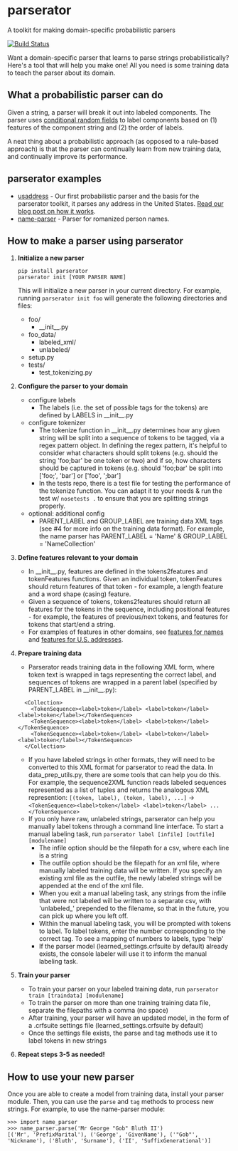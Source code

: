 parserator
==========
A toolkit for making domain-specific probabilistic parsers

[![Build Status](https://travis-ci.org/datamade/parserator.svg?branch=master)](https://travis-ci.org/datamade/parserator)

Want a domain-specific parser that learns to parse strings probabilistically? Here's a tool that will help you make one! All you need is some training data to teach the parser about its domain.

## What a probabilistic parser can do
Given a string, a parser will break it out into labeled components. The parser uses [conditional random fields](http://en.wikipedia.org/wiki/Conditional_random_field) to label components based on (1) features of the component string and (2) the order of labels.

A neat thing about a probabilistic approach (as opposed to a rule-based approach) is that the parser can continually learn from new training data, and continually improve its performance.

## parserator examples

* [usaddress](https://github.com/datamade/usaddress) - Our first probabilistic parser and the basis for the parserator toolkit, it parses any address in the United States. [Read our blog post on how it works](http://datamade.us/blog/parsing-addresses-with-usaddress/).
* [name-parser](https://github.com/datamade/name-parser) - Parser for romanized person names. 

## How to make a parser using parserator
1. **Initialize a new parser**

    ```
    pip install parserator  
    parserator init [YOUR PARSER NAME]  
    ```  
    This will initialize a new parser in your current directory. For example, running ```parserator init foo``` will generate the following directories and files:
    * foo/
      - \_\_init\_\_.py
    * foo_data/
      - labeled_xml/
      - unlabeled/
    * setup.py
    * tests/
      - test_tokenizing.py
2. **Configure the parser to your domain**
    * configure labels  
        - The labels (i.e. the set of possible tags for the tokens) are defined by LABELS in \_\_init\_\_.py
    * configure tokenizer  
        - The tokenize function in \_\_init\_\_.py determines how any given string will be split into a sequence of tokens to be tagged, via a regex pattern object. In defining the regex pattern, it's helpful to consider what characters should split tokens (e.g. should the string 'foo;bar' be one token or two) and if so, how characters should be captured in tokens (e.g. should 'foo;bar' be split into ['foo;', 'bar'] or ['foo', ';bar']  
        - In the tests repo, there is a test file for testing the performance of the tokenize function. You can adapt it to your needs & run the test w/ ```nosetests .``` to ensure that you are splitting strings properly.
    * optional: additional config
        - PARENT\_LABEL and GROUP\_LABEL are training data XML tags (see #4 for more info on the training data format). For example, the name parser has PARENT\_LABEL = 'Name' & GROUP\_LABEL = 'NameCollection'
3. **Define features relevant to your domain**
    * In \_\_init\_\_.py, features are defined in the tokens2features and tokenFeatures functions. Given an individual token, tokenFeatures should return features of that token - for example, a length feature and a word shape (casing) feature.
    * Given a sequence of tokens, tokens2features should return all features for the tokens in the sequence, including positional features - for example, the features of previous/next tokens, and features for tokens that start/end a string.
    * For examples of features in other domains, see [features for names](https://github.com/datamade/name-parser/blob/master/name_parser/__init__.py#L80-L169) and [features for U.S. addresses](https://github.com/datamade/usaddress/blob/master/usaddress/__init__.py#L48-L112).
4. **Prepare training data**
    * Parserator reads training data in the following XML form, where token text is wrapped in tags representing the correct label, and sequences of tokens are wrapped in a parent label (specified by PARENT\_LABEL in \_\_init\_\_.py):  
    ```
      <Collection>  
        <TokenSequence><label>token</label> <label>token</label> <label>token</label></TokenSequence>  
        <TokenSequence><label>token</label> <label>token</label></TokenSequence>  
        <TokenSequence><label>token</label> <label>token</label> <label>token</label></TokenSequence>  
      </Collection>
    ```
    * If you have labeled strings in other formats, they will need to be converted to this XML format for parserator to read the data. In data\_prep\_utils.py, there are some tools that can help you do this. For example, the sequence2XML function reads labeled sequences represented as a list of tuples and returns the analogous XML represention: ```[(token, label), (token, label), ...]``` -> ```<TokenSequence><label>token</label> <label>token</label> ... </TokenSequence>```
    * If you only have raw, unlabeled strings, parserator can help you manually label tokens through a command line interface. To start a manual labeling task, run ```parserator label [infile] [outfile] [modulename]```
      - The infile option should be the filepath for a csv, where each line is a string
      - The outfile option should be the filepath for an xml file, where manually labeled training data will be written. If you specify an existing xml file as the outfile, the newly labeled strings will be appended at the end of the xml file.
      - When you exit a manual labeling task, any strings from the infile that were not labeled will be written to a separate csv, with 'unlabeled_' prepended to the filename, so that in the future, you can pick up where you left off.
      - Within the manual labeling task, you will be prompted with tokens to label. To label tokens, enter the number corresponding to the correct tag. To see a mapping of numbers to labels, type 'help'
      - If the parser model (learned_settings.crfsuite by default) already exists, the console labeler will use it to inform the manual labeling task.
      
5. **Train your parser**
    * To train your parser on your labeled training data, run ```parserator train [traindata] [modulename]```
    * To train the parser on more than one training training data file, separate the filepaths with a comma (no space)
    * After training, your parser will have an updated model, in the form of a .crfsuite settings file (learned_settings.crfsuite by default)
    * Once the settings file exists, the parse and tag methods use it to label tokens in new strings
6. **Repeat steps 3-5 as needed!**

## How to use your new parser
Once you are able to create a model from training data, install your parser module. Then, you can use the ```parse``` and ```tag``` methods to process new strings. For example, to use the name-parser module:

```
>>> import name_parser  
>>> name_parser.parse('Mr George "Gob" Bluth II')  
[('Mr', 'PrefixMarital'), ('George', 'GivenName'), ('"Gob"', 'Nickname'), ('Bluth', 'Surname'), ('II', 'SuffixGenerational')]
```
